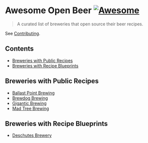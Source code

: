 # Awesome Open Beer [![Awesome](https://cdn.rawgit.com/sindresorhus/awesome/d7305f38d29fed78fa85652e3a63e154dd8e8829/media/badge.svg)](https://github.com/sindresorhus/awesome)

> A curated list of breweries that open source their beer recipes.

See [Contributing](.github/CONTRIBUTING.md).

## Contents

- [Breweries with Public Recipes](#breweries-with-public-recipes)
- [Breweries with Recipe Blueprints](#breweries-with-recipe-blueprints)

## Breweries with Public Recipes

- [Ballast Point Brewing](https://www.ballastpoint.com/beer-recipes)
- [Brewdog Brewing](https://www.brewdog.com/usa/lowdown/diydog)
- [Gigantic Brewing](https://www.giganticbrewing.com/pages/gigantic-beer-recipes)
- [Mad Tree Brewing](https://www.madtreebrewing.com/beer-categories)

## Breweries with Recipe Blueprints

- [Deschutes Brewery](https://www.deschutesbrewery.com/beer/)

